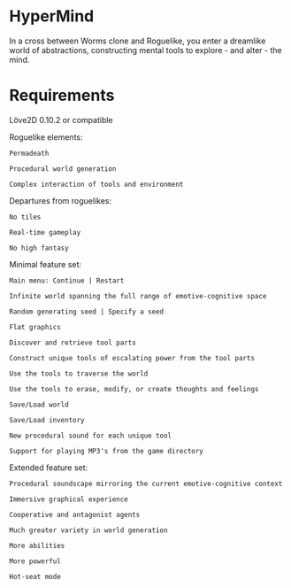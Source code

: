 # HyperMind
In a cross between Worms clone and Roguelike, you enter a dreamlike world of abstractions, constructing mental tools to explore - and alter - the mind.

# Requirements
Löve2D 0.10.2 or compatible


Roguelike elements:

    Permadeath

    Procedural world generation

    Complex interaction of tools and environment

Departures from roguelikes:

    No tiles

    Real-time gameplay

    No high fantasy

Minimal feature set:

    Main menu: Continue | Restart

    Infinite world spanning the full range of emotive-cognitive space

    Random generating seed | Specify a seed

    Flat graphics

    Discover and retrieve tool parts

    Construct unique tools of escalating power from the tool parts

    Use the tools to traverse the world

    Use the tools to erase, modify, or create thoughts and feelings

    Save/Load world

    Save/Load inventory

    New procedural sound for each unique tool

    Support for playing MP3's from the game directory

Extended feature set:

    Procedural soundscape mirroring the current emotive-cognitive context

    Immersive graphical experience

    Cooperative and antagonist agents

    Much greater variety in world generation

    More abilities

    More powerful

    Hot-seat mode
